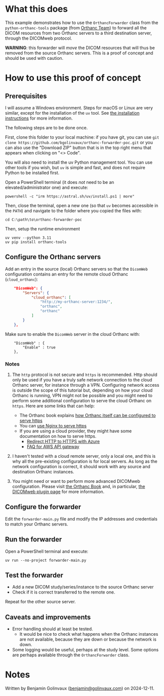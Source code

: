 
# What this does 

This example demonstrates how to use the `OrthancForwarder` class from the `python-orthanc-tools` package (from [Orthanc Team](https://github.com/orthanc-team)) to forward all the DICOM resources from two Orthanc servers to a third destination server, through the DICOMweb protocol.

**WARNING**: this forwarder will _move_ the DICOM resources that will thus be removed from the source Orthanc servers. This is a proof of concept and should be used with caution.

# How to use this proof of concept

## Prerequisites

I will assume a Windows environment. Steps for macOS or Linux are very similar, except for the installation of the `uv` tool. See [the installation instructions](https://docs.astral.sh/uv/getting-started/installation/) for more information.

The following steps are to be done once.

First, clone this folder to your local machine: if you have git, you can use `git clone https://github.com/bgolinvaux/orthanc-forwarder-poc.git` or you can also use the "Download ZIP" button that is in the top right menu that appears when clicking on "<> Code".

You will also need to install the uv Python management tool. You can use other tools if you wish, but `uv` is simple and fast, and does not require Python to be installed first.

Open a PowerShell terminal (it does *not* need to be an elevated/administrator one) and execute:

```
powershell -c "irm https://astral.sh/uv/install.ps1 | more"
```

Then, close the terminal, open a new one (so that `uv` becomes accessible in the `PATH`) and navigate to the folder where you copied the files with:

```
cd C:\path\to\orthanc-forwarder-poc
```

Then, setup the runtime environment

```
uv venv --python 3.11
uv pip install orthanc-tools
```

## Configure the Orthanc servers

Add an entry in the source (local) Orthanc servers so that the `DicomWeb` configuration contains an entry for the remote cloud Orthanc (`cloud_orthanc`):

```json
    "DicomWeb": {
        "Servers": {
            "cloud_orthanc": [
                "http://my-orthanc-server:1234/",
                "orthanc",
                "orthanc"
            ]
        }
    },
```

Make sure to enable the `DicomWeb` server in the cloud Orthanc with:

```
    "DicomWeb" : {
        "Enable" : true
    },
```

### Notes

1) The `http` protocol is not secure and `https` is recommended. Http should only be used if you have a truly safe network connection to the cloud Orthanc server, for instance through a VPN. Configuring network access is outside the scope of this tutorial but, depending on how your cloud Orthanc is running, VPN might not be possible and you might need to perform some additional configuration to serve the cloud Orthanc on `https`. Here are some links that can help:
    - The Orthanc book explains [how Orthanc itself can be configured to serve https](https://orthanc.uclouvain.be/book/faq/https.html)
    - You can [use Nginx to serve https](https://docs.nginx.com/nginx/admin-guide/security-controls/securing-http-traffic-upstream/)
    - If you are using a cloud provider, they might have some documentation on how to serve https. 
        - [Redirect HTTP to HTTPS with Azure](https://learn.microsoft.com/en-us/azure/application-gateway/redirect-http-to-https-portal)
        - [FAQ for AWS API gateway](https://aws.amazon.com/api-gateway/faqs/)

1) I haven't tested with a cloud remote server, only a local one, and this is why all the pre-existing configuration is for local servers. As long as the network configuration is correct, it should work with any source and destination Orthanc instances.

2) You might need or want to perform more advanced DICOMweb configuration. Please visit [the Orthanc Book](https://orthanc.uclouvain.be/book/index.html) and, in particular, [the DICOMweb plugin page](https://orthanc.uclouvain.be/book/plugins/dicomweb.html) for more information.




## Configure the forwarder

Edit the `forwarder-main.py` file and modify the IP addresses and credentials to match your Orthanc servers.

## Run the forwarder

Open a PowerShell terminal and execute:

```
uv run --no-project forwarder-main.py
```

## Test the forwarder

- Add a new DICOM study/series/instance to the source Orthanc server
- Check if it is correct transferred to the remote one.

Repeat for the other source server.

## Caveats and improvements

- Error handling should at least be tested.
    - It would be nice to check what happens when the Orthanc instances are not available, because they are down or because the network is down.
- Some logging would be useful, perhaps at the study level. Some options are perhaps available through the `OrthancForwarder` class.


# Notes

Written by Benjamin Golinvaux (benjamin@golinvaux.com) on 2024-12-11.
